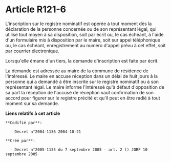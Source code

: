 # Article R121-6

L'inscription sur le registre nominatif est opérée à tout moment dès la déclaration de la personne concernée ou de son
représentant légal, qui utilise tout moyen à sa disposition, soit par écrit ou, le cas échéant, à l'aide d'un formulaire mis
à disposition par le maire, soit sur appel téléphonique ou, le cas échéant, enregistrement au numéro d'appel prévu à cet
effet, soit par courrier électronique.

Lorsqu'elle émane d'un tiers, la demande d'inscription est faite par écrit.

La demande est adressée au maire de la commune de résidence de l'intéressé. Le maire en accuse réception dans un délai de
huit jours à la personne qui a demandé à être inscrite sur le registre nominatif ou à son représentant légal. Le maire
informe l'intéressé qu'à défaut d'opposition de sa part la réception de l'accusé de réception vaut confirmation de son accord
pour figurer sur le registre précité et qu'il peut en être radié à tout moment sur sa demande.

**Liens relatifs à cet article**

	**Codifié par**:

	  - Décret n°2004-1136 2004-10-21

	**Créé par**:

	  - Décret n°2005-1135 du 7 septembre 2005 - art. 2 () JORF 10 septembre 2005
